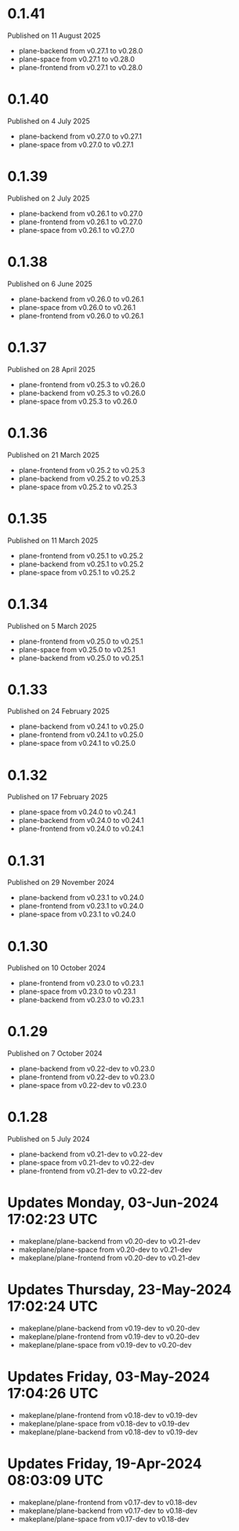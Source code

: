 # 0.1.41

Published on 11 August 2025

- plane-backend from v0.27.1 to v0.28.0
- plane-space from v0.27.1 to v0.28.0
- plane-frontend from v0.27.1 to v0.28.0

# 0.1.40

Published on 4 July 2025

- plane-backend from v0.27.0 to v0.27.1
- plane-space from v0.27.0 to v0.27.1

# 0.1.39

Published on 2 July 2025

- plane-backend from v0.26.1 to v0.27.0
- plane-frontend from v0.26.1 to v0.27.0
- plane-space from v0.26.1 to v0.27.0

# 0.1.38

Published on 6 June 2025

- plane-backend from v0.26.0 to v0.26.1
- plane-space from v0.26.0 to v0.26.1
- plane-frontend from v0.26.0 to v0.26.1

# 0.1.37

Published on 28 April 2025

- plane-frontend from v0.25.3 to v0.26.0
- plane-backend from v0.25.3 to v0.26.0
- plane-space from v0.25.3 to v0.26.0

# 0.1.36

Published on 21 March 2025

- plane-frontend from v0.25.2 to v0.25.3
- plane-backend from v0.25.2 to v0.25.3
- plane-space from v0.25.2 to v0.25.3

# 0.1.35

Published on 11 March 2025

- plane-frontend from v0.25.1 to v0.25.2
- plane-backend from v0.25.1 to v0.25.2
- plane-space from v0.25.1 to v0.25.2

# 0.1.34

Published on 5 March 2025

- plane-frontend from v0.25.0 to v0.25.1
- plane-space from v0.25.0 to v0.25.1
- plane-backend from v0.25.0 to v0.25.1

# 0.1.33

Published on 24 February 2025

- plane-backend from v0.24.1 to v0.25.0
- plane-frontend from v0.24.1 to v0.25.0
- plane-space from v0.24.1 to v0.25.0

# 0.1.32

Published on 17 February 2025

- plane-space from v0.24.0 to v0.24.1
- plane-backend from v0.24.0 to v0.24.1
- plane-frontend from v0.24.0 to v0.24.1

# 0.1.31

Published on 29 November 2024

- plane-backend from v0.23.1 to v0.24.0
- plane-frontend from v0.23.1 to v0.24.0
- plane-space from v0.23.1 to v0.24.0

# 0.1.30

Published on 10 October 2024

- plane-frontend from v0.23.0 to v0.23.1
- plane-space from v0.23.0 to v0.23.1
- plane-backend from v0.23.0 to v0.23.1

# 0.1.29

Published on 7 October 2024

- plane-backend from v0.22-dev to v0.23.0
- plane-frontend from v0.22-dev to v0.23.0
- plane-space from v0.22-dev to v0.23.0

# 0.1.28

Published on 5 July 2024

- plane-backend from v0.21-dev to v0.22-dev
- plane-space from v0.21-dev to v0.22-dev
- plane-frontend from v0.21-dev to v0.22-dev

# Updates Monday, 03-Jun-2024 17:02:23 UTC
- makeplane/plane-backend from v0.20-dev to v0.21-dev
- makeplane/plane-space from v0.20-dev to v0.21-dev
- makeplane/plane-frontend from v0.20-dev to v0.21-dev

# Updates Thursday, 23-May-2024 17:02:24 UTC
- makeplane/plane-backend from v0.19-dev to v0.20-dev
- makeplane/plane-frontend from v0.19-dev to v0.20-dev
- makeplane/plane-space from v0.19-dev to v0.20-dev

# Updates Friday, 03-May-2024 17:04:26 UTC
- makeplane/plane-frontend from v0.18-dev to v0.19-dev
- makeplane/plane-space from v0.18-dev to v0.19-dev
- makeplane/plane-backend from v0.18-dev to v0.19-dev

# Updates Friday, 19-Apr-2024 08:03:09 UTC
- makeplane/plane-frontend from v0.17-dev to v0.18-dev
- makeplane/plane-backend from v0.17-dev to v0.18-dev
- makeplane/plane-space from v0.17-dev to v0.18-dev

